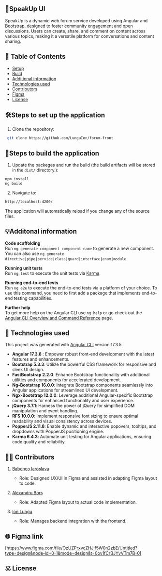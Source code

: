 ## 🌟**SpeakUp UI** 
SpeakUp is a dynamic web forum service developed using Angular and Bootstrap, designed to foster community engagement and open discussions. Users can create, share, and comment on content across various topics, making it a versatile platform for conversations and content sharing.

## 📑 Table of Contents
- [Setup](#setup)
- [Build](#build)
- [Additional information](#info)
- [Technologies used](#technologies)
- [Contributors](#collaborators)
- [Figma](#figma)
- [License](#license)

## 🛠<span id="setup">Steps to set up the application</span>
1. Clone the repository:
```bash
 git clone https://github.com/LunguIon/forum-front
```

## 🚀<span id="build">Steps to build the application</span>
1. Update the packeges and run the build (the build artifacts will be stored in the `dist/` directory.):
```bash
npm install
ng build
```

2. Navigate to:
```bash
http://localhost:4200/
```
The application will automatically reload if you change any of the source files.

## 💡<span id="info">Additonal information</span>
**Code scaffolding** <br>
Run `ng generate component component-name` to generate a new component. You can also use `ng generate directive|pipe|service|class|guard|interface|enum|module`.

**Running unit tests** <br>
Run `ng test` to execute the unit tests via [Karma](https://karma-runner.github.io).

**Running end-to-end tests** <br>
Run `ng e2e` to execute the end-to-end tests via a platform of your choice. To use this command, you need to first add a package that implements end-to-end testing capabilities.

**Further help** <br>
To get more help on the Angular CLI use `ng help` or go check out the [Angular CLI Overview and Command Reference](https://angular.io/cli) page.


## 🔧 <span id="technologies">Technologies used</span>
This project was generated with [Angular CLI](https://github.com/angular/angular-cli) version 17.3.5.
- **Angular 17.3.8** : Empower robust front-end development with the latest features and enhancements.
- **Bootstrap 5.3.3**: Utilize the powerful CSS framework for responsive and sleek UI design.
- **FastBootstrap 2.2.0**: Enhance Bootstrap functionality with additional utilities and components for accelerated development.
- **Ng-Bootstrap 16.0.0**: Integrate Bootstrap components seamlessly into Angular applications for streamlined UI development.
- **Ngx-Bootstrap 12.0.0**: Leverage additional Angular-specific Bootstrap components for enhanced functionality and user experience.
- **jQuery 3.7.1**: Harness the power of jQuery for simplified DOM manipulation and event handling.
- **RFS 10.0.0**: Implement responsive font sizing to ensure optimal readability and visual consistency across devices.
- **PopperJS 2.11.8**: Enable dynamic and interactive popovers, tooltips, and dropdowns with PopperJS positioning engine.
- **Karma 6.4.3**: Automate unit testing for Angular applications, ensuring code quality and reliability.

## 👨‍💻 <span id="collaborators">Contributors</span>
1. [Babenco Iaroslava](https://github.com/1aroslavik)
   - Role: Designed UX/UI in Figma and assisted in adapting Figma layout to code.
   
2. [Alexandru Borș](https://github.com/Aziyck)
   - Role: Adapted Figma layout to actual code implementation.

3. [Ion Lungu](https://github.com/LunguIon)
   - Role: Manages backend integration with the frontend.
  
## 🌐 <span id="figma">Figma link</span>
[https://www.figma.com/file/OzUZPrxvcZHJlf5W0n2zbE/Untitled?type=design&node-id=0-1&mode=design&t=0ov1fCrBJYvVTm7B-0]
     
## ⚖️ <span id="license">License</span>

